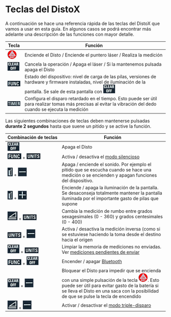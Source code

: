 

# Teclas del DistoX
A continuación se hace una referencia rápida de las teclas del DistoX que vamos a usar en esta guía. En algunos casos se podrá encontrar más adelante una descripción de las funciones con mayor detalle.

|Tecla|Función|
|---|---|
| ![img](img/teclaOn.png) | Enciende el Disto / Enciende el puntero láser / Realiza la medición |
| ![img](img/teclaOff.png)|Cancela la operación / Apaga el láser / Si la mantenemos pulsada apaga el Disto|
| ![img](img/teclaFunc.png)|Estado del dispositivo: nivel de carga de las pilas, versiones de hardware y firmware instaladas, nivel de iluminación de la pantalla. Se sale de esta pantalla con ![img](img/teclaOff.png) |
| ![img](img/teclaTimer.png) | Configura el disparo retardado en el tiempo. Esto puede ser útil para realizar tomas más precisas al evitar la vibración del dedo cuando se ejecuta la medición|
  
Las siguientes combinaciones de teclas deben mantenerse pulsadas **durante 2 segundos** hasta que suene un pitido y se active la función.

|Combinación&nbsp;de&nbsp;teclas|Función|
|---|---|
| ![img](img/teclaOff.png) | Apaga el Disto |
| ![img](img/teclaFunc.png) + ![img](img/teclaUnits.png) | Activa / desactiva el [modo silencioso](#ModoSilencioso) |
| ![img](img/teclaRef.png) + ![img](img/teclaMenos.png) | Apaga / enciende el sonido. Por ejemplo el pitido que se escucha cuando se hace una medición o se encienden y apagan funciones del dispositivo. |
| ![img](img/teclaRef.png) + ![img](img/teclaMas.png) | Enciende / apaga la iluminación de la pantalla. Se desaconseja totalmente mantener la pantalla iluminada por el importante gasto de pilas que supone |
| ![img](img/teclaSmart.png) + ![img](img/teclaUnits.png) | Cambia la medición de rumbo entre grados sexagesimales (0 - 360) y grados centesimales (0 - 400) |
| ![img](img/teclaUnits.png) + ![img](img/teclaMenos.png) | Activa / desactiva la medición inversa (como si se estuviese haciendo la toma desde el destino hacia el origen |
| <span id="BorrarPuntosNoEnviados" /> ![img](img/teclaOff.png) + ![img](img/teclaUnits.png) | Limpiar la memoria de mediciones no enviadas. Ver [mediciones pendientes de enviar](#medicionesNoEnviadas)  |
| ![img](img/teclaFunc.png) + ![img](img/teclaOff.png) | Encender / apagar [Bluetooth](#BlueTooth) |
| ![img](img/teclaOff.png) + ![img](img/teclaMenos.png) | Bloquear el Disto para impedir que se encienda con una simple pulsación de la tecla ![img](img/teclaOn.png). Esto puede ser útil para evitar gasto de la batería si se lleva el Disto en una saca con la posibilidad de que se pulse la tecla de encendido |
| ![img](img/teclaSmart.png) + ![img](img/teclaMenos.png) | Activar / desactivar el [modo triple-disparo](#fnModoTripleDisparo) |

